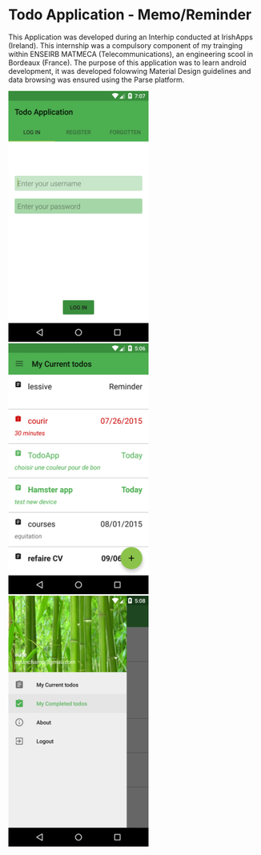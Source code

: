 # Todo Application - Memo/Reminder

This Application was developed during an Interhip conducted at IrishApps (Ireland). This internship was a compulsory component of my trainging within ENSEIRB MATMECA (Telecommunications), an engineering scool in Bordeaux (France). 
The purpose of this application was to learn android development, it was developed folowwing Material Design guidelines and data browsing was ensured using the Parse platform. 


<div>
  <img src ="https://raw.githubusercontent.com/aplanchamp/todoApplication/master/ScreenVersion2/login2.png" width="280"     height="500"/>
  <img src ="https://raw.githubusercontent.com/aplanchamp/todoApplication/master/ScreenVersion2/My_current_todos.png" width="280" height="500"/>
  <img src ="https://raw.githubusercontent.com/aplanchamp/todoApplication/master/ScreenVersion2/navigation_drawer.png" width="280" height="500"/>
</div>

